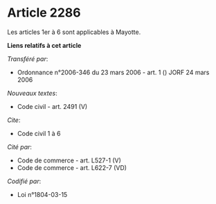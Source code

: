 # Article 2286

Les articles 1er à 6 sont applicables à Mayotte.

**Liens relatifs à cet article**

_Transféré par_:

  - Ordonnance n°2006-346 du 23 mars 2006 - art. 1 () JORF 24 mars 2006

_Nouveaux textes_:

  - Code civil - art. 2491 (V)

_Cite_:

  - Code civil 1 à 6

_Cité par_:

  - Code de commerce - art. L527-1 (V)
  - Code de commerce - art. L622-7 (VD)

_Codifié par_:

  - Loi n°1804-03-15

